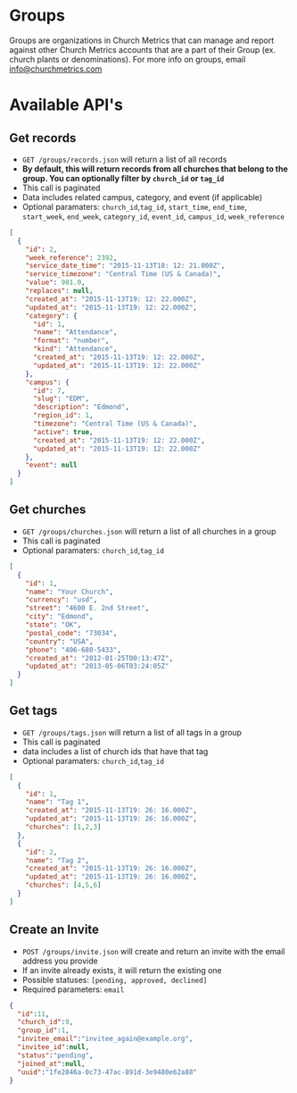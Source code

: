 # Groups

Groups are organizations in Church Metrics that can manage and report against other Church Metrics accounts that are a part of their Group (ex. church plants or denominations). For more info on groups, email info@churchmetrics.com

# Available API's

## Get records

* `GET /groups/records.json` will return a list of all records
* **By default, this will return records from all churches that belong to the group. You can optionally filter by ```church_id``` or ```tag_id```**
* This call is paginated
* Data includes related campus, category, and event (if applicable)
* Optional paramaters: ```church_id```,```tag_id```, ```start_time```, ```end_time```, ```start_week```, ```end_week```, ```category_id```, ```event_id```, ```campus_id```, ```week_reference```

```json
[
  {
    "id": 2,
    "week_reference": 2392,
    "service_date_time": "2015-11-13T18: 12: 21.000Z",
    "service_timezone": "Central Time (US & Canada)",
    "value": 981.0,
    "replaces": null,
    "created_at": "2015-11-13T19: 12: 22.000Z",
    "updated_at": "2015-11-13T19: 12: 22.000Z",
    "category": {
      "id": 1,
      "name": "Attendance",
      "format": "number",
      "kind": "Attendance",
      "created_at": "2015-11-13T19: 12: 22.000Z",
      "updated_at": "2015-11-13T19: 12: 22.000Z"
    },
    "campus": {
      "id": 7,
      "slug": "EDM",
      "description": "Edmond",
      "region_id": 1,
      "timezone": "Central Time (US & Canada)",
      "active": true,
      "created_at": "2015-11-13T19: 12: 22.000Z",
      "updated_at": "2015-11-13T19: 12: 22.000Z"
    },
    "event": null
  }
]
```

## Get churches

* `GET /groups/churches.json` will return a list of all churches in a group
* This call is paginated
* Optional paramaters: ```church_id```,```tag_id```

```json
[
  {
    "id": 1,
    "name": "Your Church",
    "currency": "usd",
    "street": "4600 E. 2nd Street",
    "city": "Edmond",
    "state": "OK",
    "postal_code": "73034",
    "country": "USA",
    "phone": "406-680-5433",
    "created_at": "2012-01-25T00:13:47Z",
    "updated_at": "2013-05-06T03:24:05Z"
  }
]
```

## Get tags

* `GET /groups/tags.json` will return a list of all tags in a group
* This call is paginated
* data includes a list of church ids that have that tag
* Optional paramaters: ```church_id```,```tag_id```

```json
[
  {
    "id": 1,
    "name": "Tag 1",
    "created_at": "2015-11-13T19: 26: 16.000Z",
    "updated_at": "2015-11-13T19: 26: 16.000Z",
    "churches": [1,2,3]
  },
  {
    "id": 2,
    "name": "Tag 2",
    "created_at": "2015-11-13T19: 26: 16.000Z",
    "updated_at": "2015-11-13T19: 26: 16.000Z",
    "churches": [4,5,6]
  }
]
```

## Create an Invite

* `POST /groups/invite.json` will create and return an invite with the email address you provide
* If an invite already exists, it will return the existing one
* Possible statuses: `[pending, approved, declined]`
* Required parameters: ```email```

```json
{
  "id":11,
  "church_id":9,
  "group_id":1,
  "invitee_email":"invitee_again@example.org",
  "invitee_id":null,
  "status":"pending",
  "joined_at":null,
  "uuid":"1fe2846a-0c73-47ac-891d-3e9480e62a88"
}
 ```
